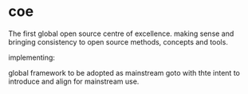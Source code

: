 # coe
The first global open source centre of excellence. making sense and bringing consistency to open source methods, concepts and tools.

implementing:

global framework to be adopted as mainstream goto with thte intent to introduce and align for mainstream use.
